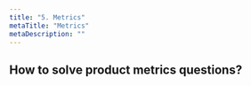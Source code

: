 ```yaml
---
title: "5. Metrics"
metaTitle: "Metrics"
metaDescription: ""
---
```


## How to solve product metrics questions?




<YoutubeView id="WBG0Ggmhu2M"/>

